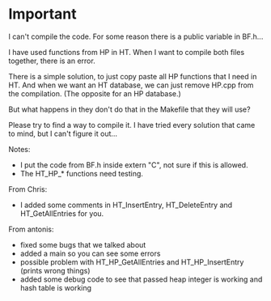 # Important
I can't compile the code. For some reason there is a public variable in BF.h...

I have used functions from HP in HT.
When I want to compile both files together, there is an error.

There is a simple solution, to just copy paste all HP functions that I need in HT.
And when we want an HT database, we can just remove HP.cpp from the compilation.
(The opposite for an HP database.)

But what happens in they don't do that in the Makefile that they will use?

Please try to find a way to compile it.
I have tried every solution that came to mind, but I can't figure it out...

Notes:
* I put the code from BF.h inside extern "C", not sure if this is allowed.
* The HT_HP_* functions need testing.

From Chris:
  * I added some comments in HT_InsertEntry, HT_DeleteEntry and HT_GetAllEntries for you.


From antonis:
  * fixed some bugs that we talked about
  * added a main so you can see some errors
  * possible problem with HT_HP_GetAllEntries and HT_HP_InsertEntry (prints wrong things)
  * added some debug code to see that passed heap integer is working and hash table is working
